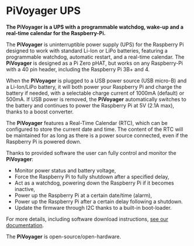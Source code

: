 <!--
---
name: PiVoyager, the smart UPS pHAT 
class: board
type: power
formfactor: pHAT
manufacturer: Omzlo
description: PiVoyager, the smart UPS for the Raspberry Pi
url: https://www.omzlo.com/articles/pivoyager-the-smart-ups-for-the-raspberry-pi
github: https://github.com/omzlo/pivoyager-hardware
buy: https://shop.omzlo.com/products/pivoyager-the-smart-ups-for-the-raspberry-pi
image: 'pivoyager.png'
pincount: 40
eeprom: no
power:
  '2':
  '4':
ground:
  '6':
  '9':
  '14':
  '20':
  '25':
  '30':
  '34':
  '39':
pin:
  '3':
    mode: i2c
  '5':
    mode: i2c
  '37':
    name: optional watchdog
    mode: output
    active: low
i2c:
  '0x65':
    name: Controller
    device: STM32F030C6T6
-->
# PiVoyager UPS

**The PiVoyager is a UPS with a programmable watchdog, wake-up and a real-time calendar for the Raspberry-Pi.**

The **PiVoyager** is uninterruptible power supply (UPS) for the Raspberry Pi designed to work with standard Li-Ion or LiPo batteries, featuring a programmable watchdog, automatic restart, and a real-time calendar. 
The **PiVoyager** is designed as a Pi Zero pHAT, but works on any Raspberry-Pi with a 40 pin header, including the Raspberry Pi 3B+ and 4. 

When the **PiVoyager** is plugged to a USB power source (USB micro-B) and a Li-Ion/LiPo battery, it will both power your Raspberry Pi and charge the battery if needed, with a selectable charge current of 1000mA (default) or 500mA. If USB power is removed, the **PiVoyager** automatically switches to the battery and continues to power the Raspberry Pi at 5V (2.1A max), thanks to a boost converter.

The **PiVoyager** features a Real-Time Calendar (RTC), which can be configured to store the current date and time. The content of the RTC will be maintained for as long as there is a power source connected, even if the Raspberry Pi is powered down. 

Thanks to provided software the user can fully control and monitor the **PiVoyager**:

- Monitor power status and battery voltage,
- Force the Raspberry Pi to fully shutdown after a specified delay,
- Act as a watchdog, powering down the Raspberry Pi if it becomes inactive,
- Power up the Raspberry Pi at a certain date/time (alarm),
- Power up the Raspberry Pi after a certain delay following a shutdown. 
- Update the firmware through I2C thanks to a built-in boot-loader.

For more details, including software download instructions, [see our documentation](https://www.omzlo.com/articles/pivoyager-installation-and-tutorial).

The **PiVoyager** is open-source/open-hardware.
